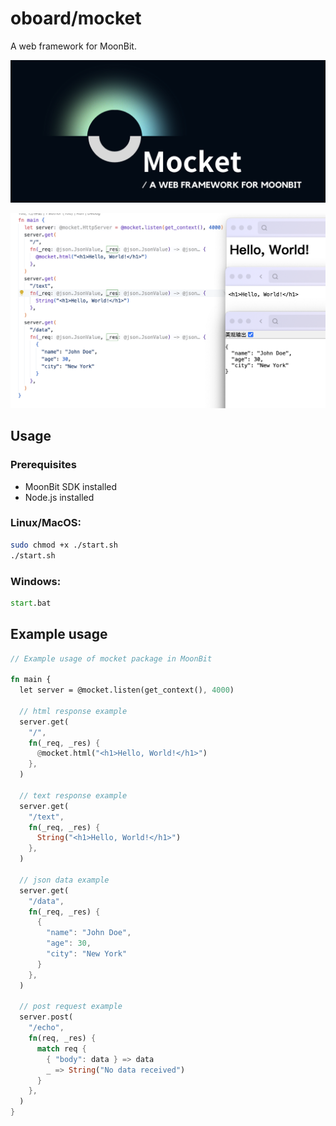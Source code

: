 # oboard/mocket

A web framework for MoonBit.

![logo](logo.png)


![screenshots](screenshots/1.png)

## Usage

### Prerequisites
- MoonBit SDK installed
- Node.js installed

### Linux/MacOS:
```bash
sudo chmod +x ./start.sh
./start.sh
```

### Windows:
```bat
start.bat
```

## Example usage
```rust
// Example usage of mocket package in MoonBit

fn main {
  let server = @mocket.listen(get_context(), 4000)

  // html response example
  server.get(
    "/",
    fn(_req, _res) {
      @mocket.html("<h1>Hello, World!</h1>")
    },
  )

  // text response example
  server.get(
    "/text",
    fn(_req, _res) {
      String("<h1>Hello, World!</h1>")
    },
  )

  // json data example
  server.get(
    "/data",
    fn(_req, _res) {
      {
        "name": "John Doe",
        "age": 30,
        "city": "New York"
      }
    },
  )

  // post request example
  server.post(
    "/echo",
    fn(req, _res) {
      match req {
        { "body": data } => data
        _ => String("No data received")
      }
    },
  )
}
```